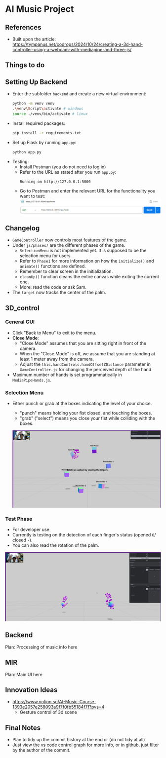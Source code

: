 # AI Music Project

## References
* Built upon the article: https://tympanus.net/codrops/2024/10/24/creating-a-3d-hand-controller-using-a-webcam-with-mediapipe-and-three-js/

## Things to do

## Setting Up Backend

* Enter the subfolder `backend` and create a new virtual environment:
    ```bash
    python -m venv venv
    .\venv\Script\activate # windows
    source ./venv/bin/activate # linux
    ```
* Install required packages:
    ```bash
    pip install -r requirements.txt
    ```
* Set up Flask by running `app.py`:
    ```bash
    python app.py
    ```
* Testing:
    * Install Postman (you do not need to log in)
    * Refer to the URL as stated after you run `app.py`:
        ```
        Running on http://127.0.0.1:5000
        ```
    * Go to Postman and enter the relevant URL for the functionality you want to test:
        ![alt text](readme-src/image-5.png)

## Changelog

* `GameController` now controls most features of the game.
* Under `js/phases/` are the different phases of the game. 
    * `SelectionMenu` is not implemented yet. It is supposed to be the selection menu for users.
    * Refer to `Phase1` for more information on how the `initialize()` and `animate()` functions are defined.
    * Remember to clear screen in the initialization.
    * `cleanUp()` function cleans the entire canvas while exiting the current one.
    * More: read the code or ask Sam.
* The `target` now tracks the center of the palm.

## 3D_control

### General GUI

* Click "Back to Menu" to exit to the menu.
* **Close Mode**:
    * "Close Mode" assumes that you are sitting right in front of the camera.
    * When the "Close Mode" is off, we assume that you are standing at least 1 meter away from the camera.
    * Adjust the `this.handControls.handOffsetZDistance` parameter in `GameController.js` for changing the perceived depth of the hand.
* Maximum number of hands is set programmatically in `MediaPipeHands.js`.

### Selection Menu

* Either punch or grab at the boxes indicating the level of your choice.
    * "punch" means holding your fist closed, and touching the boxes.
    * "grab" ("select") means you close your fist while colliding with the boxes.

    ![alt text](readme-src/image-1.png)

### Test Phase

* For developer use
* Currently is testing on the detection of each finger's status (opened `O`/ closed `-`).
* You can also read the rotation of the palm.

![alt text](readme-src/image.png)

## Backend

Plan: Processing of music info here

## MIR

Plan: Main UI here

## Innovation Ideas

* https://www.notion.so/AI-Music-Course-1393e2057e258093a9f7f0fb55184f7f?pvs=4
    * Gesture control of 3d scene

## Final Notes

* Plan to tidy up the commit history at the end or (do not tidy at all)
* Just view the vs code control graph for more info, or in github, just filter by the author of the commit.